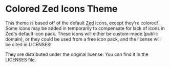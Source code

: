 # Colored Zed Icons Theme

This theme is based off of the default [Zed](https://zed.dev/) icons, except they're colored!
Some icons may be added in temporarily to compensate for lack of icons in Zed's default icon pack.
These icons will either be custom-made (public domain), or they could be used from a free icon pack, and the license will be cited in LICENSES!

They are distributed under the original license. You can find it in the LICENSES file.
